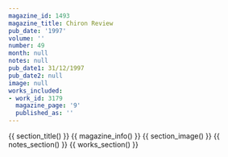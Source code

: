```yaml
---
magazine_id: 1493
magazine_title: Chiron Review
pub_date: '1997'
volume: ''
number: 49
month: null
notes: null
pub_date1: 31/12/1997
pub_date2: null
image: null
works_included:
- work_id: 3179
  magazine_page: '9'
  published_as: ''
---
```


{{ section_title() }}
{{ magazine_info() }}
{{ section_image() }}
{{ notes_section() }}
{{ works_section() }}
